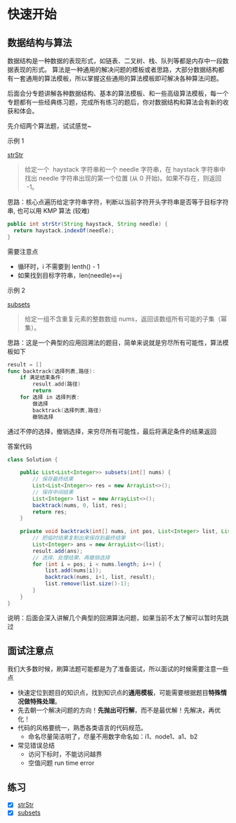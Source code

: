 # 快速开始

## 数据结构与算法

数据结构是一种数据的表现形式，如链表、二叉树、栈、队列等都是内存中一段数据表现的形式。
算法是一种通用的解决问题的模板或者思路，大部分数据结构都有一套通用的算法模板，所以掌握这些通用的算法模板即可解决各种算法问题。

后面会分专题讲解各种数据结构、基本的算法模板、和一些高级算法模板，每一个专题都有一些经典练习题，完成所有练习的题后，你对数据结构和算法会有新的收获和体会。

先介绍两个算法题，试试感觉~

示例 1

[strStr](https://leetcode.com/problems/implement-strstr/)

> 给定一个  haystack 字符串和一个 needle 字符串，在 haystack 字符串中找出 needle 字符串出现的第一个位置 (从 0 开始)。如果不存在，则返回  -1。

思路：核心点遍历给定字符串字符，判断以当前字符开头字符串是否等于目标字符串, 也可以用 KMP 算法 (较难)

```java
public int strStr(String haystack, String needle) {
  return haystack.indexOf(needle);
}
```

需要注意点

- 循环时，i 不需要到 lenth() - 1
- 如果找到目标字符串，len(needle)==j

示例 2

[subsets](https://leetcode.com/problems/subsets/)

> 给定一组不含重复元素的整数数组 nums，返回该数组所有可能的子集（幂集）。

思路：这是一个典型的应用回溯法的题目，简单来说就是穷尽所有可能性，算法模板如下

```go
result = []
func backtrack(选择列表,路径):
    if 满足结束条件:
        result.add(路径)
        return
    for 选择 in 选择列表:
        做选择
        backtrack(选择列表,路径)
        撤销选择
```

通过不停的选择，撤销选择，来穷尽所有可能性，最后将满足条件的结果返回

答案代码

```java
class Solution {
    
    public List<List<Integer>> subsets(int[] nums) {
        // 保存最终结果
        List<List<Integer>> res = new ArrayList<>();
        // 保存中间结果
        List<Integer> list = new ArrayList<>();
        backtrack(nums, 0, list, res);
        return res;
    }
    
    private void backtrack(int[] nums, int pos, List<Integer> list, List<List<Integer>> result){
        // 把临时结果复制出来保存到最终结果
        List<Integer> ans = new ArrayList<>(list);
        result.add(ans);
        // 选择、处理结果、再撤销选择
        for (int i = pos; i < nums.length; i++) {
            list.add(nums[i]);
            backtrack(nums, i+1, list, result);
            list.remove(list.size()-1);
        }
    }
}
```

说明：后面会深入讲解几个典型的回溯算法问题，如果当前不太了解可以暂时先跳过

## 面试注意点

我们大多数时候，刷算法题可能都是为了准备面试，所以面试的时候需要注意一些点

- 快速定位到题目的知识点，找到知识点的**通用模板**，可能需要根据题目**特殊情况做特殊处理**。
- 先去朝一个解决问题的方向！**先抛出可行解**，而不是最优解！先解决，再优化！
- 代码的风格要统一，熟悉各类语言的代码规范。
  - 命名尽量简洁明了，尽量不用数字命名如：i1、node1、a1、b2
- 常见错误总结
  - 访问下标时，不能访问越界
  - 空值问题 run time error

## 练习

- [x] [strStr](https://leetcode-cn.com/problems/implement-strstr/)
- [x] [subsets](https://leetcode-cn.com/problems/subsets/)
